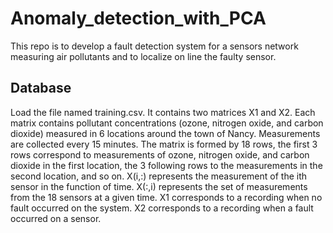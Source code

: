 # Anomaly_detection_with_PCA


This repo is to develop a fault detection system for a sensors network measuring air pollutants and to localize on line the faulty sensor. 

## Database

Load the file named training.csv. It contains two matrices X1 and X2.
Each matrix contains pollutant concentrations (ozone, nitrogen oxide, and carbon dioxide) measured in 6 locations around the town of Nancy. Measurements are collected every 15 minutes. The matrix is formed by 18 rows, the first 3 rows correspond to measurements of ozone, nitrogen oxide, and carbon dioxide in the first location, the 3 following rows to the measurements in the second location, and so on.
X(i,:) represents the measurement of the ith sensor in the function of time.
X(:,i) represents the set of measurements from the 18 sensors at a given time.
X1 corresponds to a recording when no fault occurred on the system. X2 corresponds to a recording when a fault occurred on a sensor.


